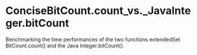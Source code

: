 ConciseBitCount.count_vs._JavaInteger.bitCount
==============================================

Benchmarking the time performances of the two functions extendedSet BitCount.count() and the Java Integer.bitCount(). 

